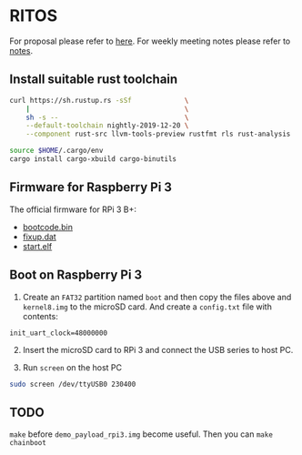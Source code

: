 # RITOS

For proposal please refer to [here](https://github.com/ExtraSecond/proposal).
For weekly meeting notes please refer to [notes](https://github.com/ExtraSecond/weekly-meeting).


## Install suitable rust toolchain ##

```bash
curl https://sh.rustup.rs -sSf             \
    |                                      \
    sh -s --                               \
    --default-toolchain nightly-2019-12-20 \
    --component rust-src llvm-tools-preview rustfmt rls rust-analysis

source $HOME/.cargo/env
cargo install cargo-xbuild cargo-binutils
```

## Firmware for Raspberry Pi 3 ##

The official firmware for RPi 3 B+:

- [bootcode.bin](https://github.com/raspberrypi/firmware/raw/master/boot/bootcode.bin)
- [fixup.dat](https://github.com/raspberrypi/firmware/raw/master/boot/fixup.dat)
- [start.elf](https://github.com/raspberrypi/firmware/raw/master/boot/start.elf)

## Boot on Raspberry Pi 3 ##

1. Create an `FAT32` partition named `boot` and then copy the files above and `kernel8.img` to the microSD card. And create a `config.txt` file with contents:

```
init_uart_clock=48000000
```

2. Insert the microSD card to RPi 3 and connect the USB series to host PC.

3. Run `screen` on the host PC
```bash
sudo screen /dev/ttyUSB0 230400
```
## TODO

`make` before `demo_payload_rpi3.img` become useful. Then you can `make chainboot`